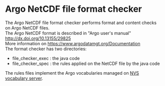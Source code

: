 # Argo NetCDF file format checker
The Argo NetCDF file format checker performs format and content checks on Argo NetCDF files.  
The Argo NetCDF format is described in "Argo user's manual" http://dx.doi.org/10.13155/29825  
More information on https://www.argodatamgt.org/Documentation  
The format checker has two directories:
- file_checker_exec : the java code
- file_checker_spec : the rules applied on the NetCDF file by the java code

The rules files implement the Argo vocabularies managed on [NVS vocabulary server](http://vocab.nerc.ac.uk/search_nvs).
